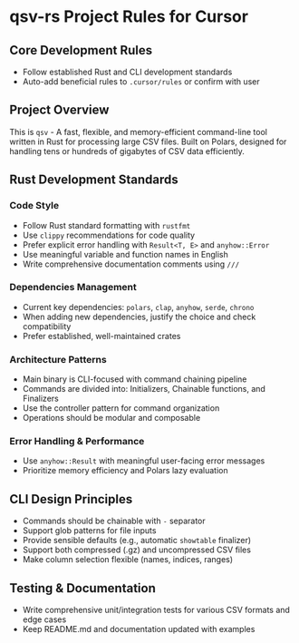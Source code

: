 # qsv-rs Project Rules for Cursor

## Core Development Rules
- Follow established Rust and CLI development standards
- Auto-add beneficial rules to `.cursor/rules` or confirm with user

## Project Overview
This is `qsv` - A fast, flexible, and memory-efficient command-line tool written in Rust for processing large CSV files. Built on Polars, designed for handling tens or hundreds of gigabytes of CSV data efficiently.

## Rust Development Standards

### Code Style
- Follow Rust standard formatting with `rustfmt`
- Use `clippy` recommendations for code quality
- Prefer explicit error handling with `Result<T, E>` and `anyhow::Error`
- Use meaningful variable and function names in English
- Write comprehensive documentation comments using `///`

### Dependencies Management
- Current key dependencies: `polars`, `clap`, `anyhow`, `serde`, `chrono`
- When adding new dependencies, justify the choice and check compatibility
- Prefer established, well-maintained crates

### Architecture Patterns
- Main binary is CLI-focused with command chaining pipeline
- Commands are divided into: Initializers, Chainable functions, and Finalizers
- Use the controller pattern for command organization
- Operations should be modular and composable

### Error Handling & Performance
- Use `anyhow::Result` with meaningful user-facing error messages
- Prioritize memory efficiency and Polars lazy evaluation

## CLI Design Principles
- Commands should be chainable with `-` separator
- Support glob patterns for file inputs
- Provide sensible defaults (e.g., automatic `showtable` finalizer)
- Support both compressed (.gz) and uncompressed CSV files
- Make column selection flexible (names, indices, ranges)

## Testing & Documentation
- Write comprehensive unit/integration tests for various CSV formats and edge cases
- Keep README.md and documentation updated with examples 
